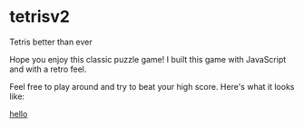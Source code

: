 # tetrisv2
Tetris better than ever

Hope you enjoy this classic puzzle game! I built this game with JavaScript and with a retro feel.    

Feel free to play around and try to beat your high score. Here's what it looks like:    

[hello](https://media.giphy.com/media/l3mZrKKjMHikUvHhK/giphy.mp4)
